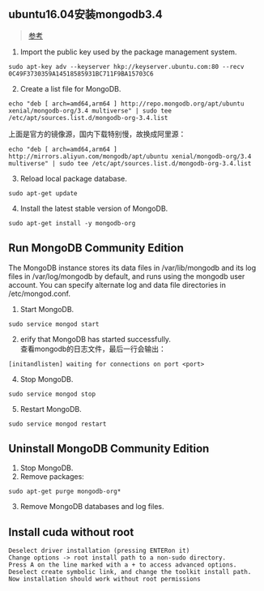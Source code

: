 

## ubuntu16.04安装mongodb3.4
> [参考][]

1. Import the public key used by the package management system.
  ```
  sudo apt-key adv --keyserver hkp://keyserver.ubuntu.com:80 --recv 0C49F3730359A14518585931BC711F9BA15703C6
  ```
2. Create a list file for MongoDB.
  ```
  echo "deb [ arch=amd64,arm64 ] http://repo.mongodb.org/apt/ubuntu xenial/mongodb-org/3.4 multiverse" | sudo tee /etc/apt/sources.list.d/mongodb-org-3.4.list
  ```  
上面是官方的镜像源，国内下载特别慢，故换成阿里源：
  ```
  echo "deb [ arch=amd64,arm64 ] http://mirrors.aliyun.com/mongodb/apt/ubuntu xenial/mongodb-org/3.4 multiverse" | sudo tee /etc/apt/sources.list.d/mongodb-org-3.4.list
  ```
3. Reload local package database.
  ```
  sudo apt-get update
  ```
4. Install the latest stable version of MongoDB.
  ```
  sudo apt-get install -y mongodb-org
  ```
## Run MongoDB Community Edition
The MongoDB instance stores its data files in /var/lib/mongodb and its log files in /var/log/mongodb by default, and runs using the mongodb user account. You can specify alternate log and data file directories in /etc/mongod.conf.
1. Start MongoDB.
  ```
  sudo service mongod start
  ```
2. erify that MongoDB has started successfully.  
查看mongodb的日志文件，最后一行会输出：
  ```
  [initandlisten] waiting for connections on port <port>
  ```
4. Stop MongoDB.
  ```
  sudo service mongod stop
  ```
5. Restart MongoDB.
  ```
  sudo service mongod restart
  ```
## Uninstall MongoDB Community Edition
1. Stop MongoDB.
2. Remove packages:
  ```
  sudo apt-get purge mongodb-org*
  ```
3. Remove MongoDB databases and log files.

## Install cuda without root

```
Deselect driver installation (pressing ENTERon it)
Change options -> root install path to a non-sudo directory.
Press A on the line marked with a + to access advanced options. Deselect create symbolic link, and change the toolkit install path.
Now installation should work without root permissions
```

[参考]:https://docs.mongodb.com/master/tutorial/install-mongodb-on-ubuntu/  
